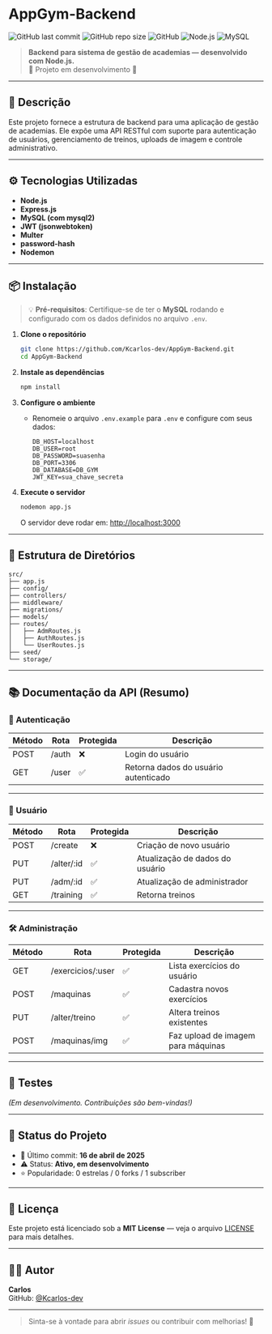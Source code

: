 
# AppGym-Backend

![GitHub last commit](https://img.shields.io/github/last-commit/Kcarlos-dev/AppGym-Backend)
![GitHub repo size](https://img.shields.io/github/repo-size/Kcarlos-dev/AppGym-Backend)
![GitHub](https://img.shields.io/github/license/Kcarlos-dev/AppGym-Backend)
![Node.js](https://img.shields.io/badge/Node.js-18.x-brightgreen)
![MySQL](https://img.shields.io/badge/Database-MySQL-blue)

> **Backend para sistema de gestão de academias — desenvolvido com Node.js.**  
> 🚧 Projeto em desenvolvimento 🚧

---

## 📌 Descrição

Este projeto fornece a estrutura de backend para uma aplicação de gestão de academias. Ele expõe uma API RESTful com suporte para autenticação de usuários, gerenciamento de treinos, uploads de imagem e controle administrativo.

---

## ⚙️ Tecnologias Utilizadas

- **Node.js**
- **Express.js**
- **MySQL (com mysql2)**
- **JWT (jsonwebtoken)**
- **Multer**
- **password-hash**
- **Nodemon**

---

## 📦 Instalação

> 💡 **Pré-requisitos**: Certifique-se de ter o **MySQL** rodando e configurado com os dados definidos no arquivo `.env`.

1. **Clone o repositório**
   ```bash
   git clone https://github.com/Kcarlos-dev/AppGym-Backend.git
   cd AppGym-Backend
   ```

2. **Instale as dependências**
   ```bash
   npm install
   ```

3. **Configure o ambiente**
   - Renomeie o arquivo `.env.example` para `.env` e configure com seus dados:

     ```env
     DB_HOST=localhost
     DB_USER=root
     DB_PASSWORD=suasenha
     DB_PORT=3306
     DB_DATABASE=DB_GYM
     JWT_KEY=sua_chave_secreta
     ```

4. **Execute o servidor**
   ```bash
   nodemon app.js
   ```

   O servidor deve rodar em: [http://localhost:3000](http://localhost:3000)

---

## 🧩 Estrutura de Diretórios

```
src/
├── app.js
├── config/
├── controllers/
├── middleware/
├── migrations/
├── models/
├── routes/
│   ├── AdmRoutes.js
│   ├── AuthRoutes.js
│   └── UserRoutes.js
├── seed/
└── storage/
```

---

## 📚 Documentação da API (Resumo)

### 🔐 Autenticação

| Método | Rota      | Protegida | Descrição             |
|--------|-----------|-----------|------------------------|
| POST   | /auth     | ❌        | Login do usuário       |
| GET    | /user     | ✅        | Retorna dados do usuário autenticado |

---

### 👤 Usuário

| Método | Rota             | Protegida | Descrição                    |
|--------|------------------|-----------|------------------------------|
| POST   | /create          | ❌        | Criação de novo usuário      |
| PUT    | /alter/:id       | ✅        | Atualização de dados do usuário |
| PUT    | /adm/:id         | ✅        | Atualização de administrador |
| GET    | /training        | ✅        | Retorna treinos              |

---

### 🛠️ Administração

| Método | Rota                   | Protegida | Descrição                          |
|--------|------------------------|-----------|-------------------------------------|
| GET    | /exercicios/:user      | ✅        | Lista exercícios do usuário        |
| POST   | /maquinas              | ✅        | Cadastra novos exercícios          |
| PUT    | /alter/treino          | ✅        | Altera treinos existentes          |
| POST   | /maquinas/img          | ✅        | Faz upload de imagem para máquinas |

---

## 🧪 Testes

*(Em desenvolvimento. Contribuições são bem-vindas!)*

---

## 📅 Status do Projeto

- 📌 Último commit: **16 de abril de 2025**
- ⚠️ Status: **Ativo, em desenvolvimento**
- ⭐ Popularidade: 0 estrelas / 0 forks / 1 subscriber

---

## 📄 Licença

Este projeto está licenciado sob a **MIT License** — veja o arquivo [LICENSE](LICENSE) para mais detalhes.

---

## 👨‍💻 Autor

**Carlos**  
GitHub: [@Kcarlos-dev](https://github.com/Kcarlos-dev)

---

> Sinta-se à vontade para abrir *issues* ou contribuir com melhorias! 🚀